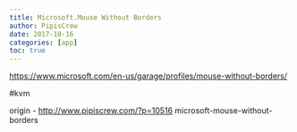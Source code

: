 ```yaml
---
title: Microsoft.Mouse Without Borders
author: PipisCrew
date: 2017-10-16
categories: [app]
toc: true
---
```


https://www.microsoft.com/en-us/garage/profiles/mouse-without-borders/

#kvm

origin - http://www.pipiscrew.com/?p=10516 microsoft-mouse-without-borders